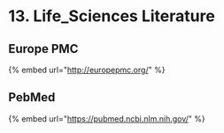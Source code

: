 # 13. Life\_Sciences Literature

## Europe PMC

{% embed url="http://europepmc.org/" %}

## PebMed

{% embed url="https://pubmed.ncbi.nlm.nih.gov/" %}






